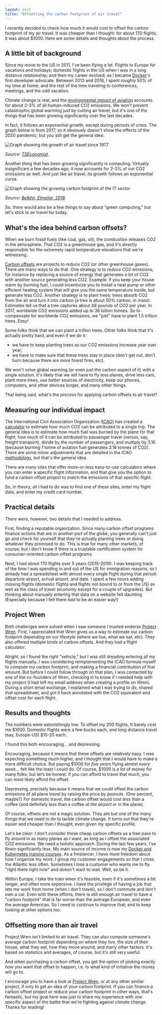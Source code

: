 ```yaml
---
layout: post
title: "Offsetting the carbon footprint of air travel"
---
```


I recently decided to check how much it would cost to offset
the carbon footprint of my air travel. It was cheaper than I thought:
for about 170 flights, it was about $1000. Here are some details
and thoughts about the process.


## A little bit of background

Since my move to the US in 2011, I've been flying a lot.
Flights to Europe for vacations and holidays; domestic flights
in the US when I was in a long distance relationship;
and then my career evolved, as I became [Docker]'s first
developer advocate. Between 2013 and 2018, I spent roughly
50% of my time at home, and the rest of the time traveling
to conferences, meetings, and the odd vacation.

Climate change is real, and the [environmental impact of
aviation] accounts for about 2-3% of all human-induced CO2
emissions. We won't prevent catastrophic global warming
just by cutting air travel; but it's one of the things
that has been growing significantly over the last decades.

In fact, it follows an exponential growth, except during periods
of crisis. The graph below is from 2017, so it obviously
doesn't show the effects of the 2020 pandemic; but you still
get the general idea:

![Graph showing the growth of air travel since 1977](/assets/air-travel-growth.png)

*Source: [TSEconomist].*

Another thing that has been growing significantly is computing.
Virtually insignificant a few decades ago, it now
accounts for 2-3% of our CO2 emissions as well. And just like
air travel, its growth follows an exponential curve.

![Graph showing the growing carbon footprint of the IT sector](/assets/ict-carbon-growth.png)

*Source: [Belkhir, Elmeligi, 2018].*

So, there would also be a few things to say about "green computing,"
but let's stick to air travel for today.


## What's the idea behind carbon offsets?

When we burn fossil fuels (like coal, gas, oil), the combustion
releases CO2 in the atmosphere. That CO2 is a greenhouse gas,
and it's directly responsible for the extremely rapid temperature
elevations that we're witnessing.

[Carbon offsets] are projects to reduce CO2 (or other
greenhouse gases). There are many ways to do that.
One strategy is to *reduce* CO2 emissions, for instance
by replacing a source of energy that generates a lot of CO2
with another source generating less CO2. Example: if you
keep your house warm by burning fuel, I could incentivize you to install
a heat pump or other efficient heating system that will
give you the same temperature inside, but generate less CO2.
Another strategy is to plant trees: trees absorb CO2 from the air
and turn it into carbon (a tree is about 50% carbon, in mass).
Estimates tell us that a tree captures about 48 pounds of CO2 per year.
In 2017, worldwide CO2 emissions added up to 36 billion tonnes.
So to compensate for worldwide CO2 emissions, we "just" have to plant
1.5 trillion trees. *Easy!*

Some folks think that we *can* plant a trillion trees.
Other folks think that it's actually pretty hard, and
even if we do it:
- we have to keep planting trees as our CO2 emissions increase
  year over year;
- we have to make sure that these trees stay in place
  (don't get cut, don't burn because there are more
  forest fires, etc).

We won't solve global warming (or even just the carbon aspect
of it) with a single solution. It's likely that we will have to
fly less planes, drive less cars, plant more trees,
use better sources of electricity, keep our phones, computers, and
other devices longer, and many other things.

That being said, what's the process for applying carbon offsets
to air travel?


## Measuring our individual impact

The International Civil Association Organization ([ICAO])
has created a [calculator] to estimate how much CO2
can be attributed to a single trip. The general idea
is to estimate how much fuel was burned by the plane
for that flight, how much of it can be attributed to
passenger travel (versus, say, freight transport),
divide by the number of passengers, and multiply by 3.16
(because burning 1 tonne of aviation fuel generates
3.16 tonnes of CO2). There are some minor adjustments
that are detailed in the ICAO [methodology], but that's
the general idea.

There are many sites that offer more-or-less easy-to-use
calculators where you can enter a specific flight information,
and that give you the option to fund a carbon offset
project to match the emissions of that specific flight.

So, in theory, all I had to do was to find one of these
sites, enter my flight data, and enter my credit card number.


## Practical details

There were, however, two details that I needed to address.

First, finding a reputable organization. Since many
carbon offset programs finance actions that are in
another part of the globe, you generally can't just go
and check for yourself that they're actually planting trees
or doing whatever they promised to do. This is true
for many other markets, of course; but I don't know if
there is a trustable certification system for consumer-oriented
carbon offset programs

Next, I had about 170 flights over 5 years (2015-2019).
I was keeping track of the time I was spending in and out
of the US for immigration reasons, so I already had a
spreadsheet with almost every single flight during that
period: departure airport, arrival airport, and date.
I spent a few hours adding missing flights (domestic
flights and flights not bound to or from the US) as well
as the class of travel (economy except for a couple of upgrades).
But thinking about manually entering that data on a website
felt daunting. (Especially because I felt there *had* to
be an easier way!)


## Project Wren

Both challenges were solved when I saw someone I trusted
endorse [Project Wren]. First, I appreciated that Wren
gives us a way to estimate our carbon footprint depending
on our lifestyle (where we live, what we eat, etc).
They also offered multiple kinds of carbon offsets.
And they had a flight calculator.

Alright, so I found the right "vehicle," but I was still
dreading entering all my flights manually. I was considering
reimplementing the ICAO formula myself to compute my carbon
footprint, and making a financial contribution of that amount.
But before I could follow through on that plan, I was contacted
by one of the co-founders of Wren, checking in to know if
I needed help with my project (I had left my email address
when creating a profile on Wren). During a short email exchange,
I explained what I was trying to do, shared that spreadsheet,
and got it back annotated with the CO2 equivalent and offset
cost for each flight.


## Results and thoughts

The numbers were astonishingly low. To offset my 200 flights,
It barely cost me $1000. Domestic flights were a few
bucks each, and long distance travel (say, Europe-US) $15-20 each.

I found this both encouraging... and depressing.

Encouraging, because it means that these offsets are relatively easy.
I was expecting something much higher, and I thought that I would
have to make a more difficult choice. But paying $1000 for *five years*
flying almost *every week*... felt like the least I could do. Of course, $1000 is a lot of money
for many folks; but let’s be honest: if you can afford to travel that much, you can most likely afford the offset.

Depressing, precisely because it means that we could offset the carbon
emissions of all plane travel by raising the price by *peanuts*.
(One percent, maybe?)
For domestic travel, the carbon offset would cost less than a
coffee (and definitely less than a coffee *at the airport* or
in the plane).

Of course, offsets are not a magic solution. They are but *one*
of the many things that we need to do to tackle climate change.
It turns out that they're easier and cheaper than I thought,
even given my specific profile.

Let's be clear: I don't consider these cheap carbon offsets
as a free pass to fly around in as many planes as I want,
as long as I offset the associated CO2 emissions.
We need a holistic approach. During the last few years,
I’ve flown significantly less. My main source of income is now
my [Docker and Kubernetes training courses].
As a freelancer, I have more freedom about how I organize my work.
I group my customer engagements
so that I cross the Atlantic less often. Sometimes I lose
a customer who wants me to fly "right there right now" and
doesn't want to wait. Well, so be it.

Within Europe, I take the train when it's feasible,
even if it's sometimes a bit longer, and often more expensive.
I have the privilege of having a job that lets me work from home
(when I don't travel),
so I don't commute and don't own a car. Even with these
efforts, there is still enough air travel to have a "carbon
footprint" that is far worse than the average
European, and even the average American. So I need to continue
to improve that; and to keep looking at other options too.

## Offsetting more than air travel

Project Wren isn't limited to air travel. They can also
compute someone's average carbon footprint depending
on where they live, the size of their house, what they eat,
how they move around, and many other factors. It's based
on statistics and averages, of course, but it's still very useful.

And when purchasing a carbon offset, you get the option
of picking exactly *how* you want  that offset to happen,
i.e. to what kind of initiative the money will go to.

I encourage you to have a look at [Project Wren], or at any
other similar project, if only to get an idea of your carbon
footprint. If you can finance a carbon offset project or
reduce your carbon footprint in other ways, that's fantastic,
but my goal here was just to share my experience with *one*
specific aspect of the battle that we're fighting against
climate change. Thanks for reading!



[calculator]: https://www.icao.int/environmental-protection/Carbonoffset/Pages/default.aspx
[Carbon offsets]: https://en.wikipedia.org/wiki/Carbon_offset
[Docker]: https://www.docker.com/
[Docker and Kubernetes training courses]: https://container.training/
[environmental impact of aviation]: https://en.wikipedia.org/wiki/Environmental_impact_of_aviation
[ICAO]: https://www.icao.int/
[methodology]: https://www.icao.int/environmental-protection/CarbonOffset/Documents/Methodology%20ICAO%20Carbon%20Calculator_v11-2018.pdf
[Project Wren]: https://projectwren.com/
[TSEconomist]: https://tseconomist.com/2020/02/18/the-growth-of-world-air-traffic-and-its-impact-on-climate-change/
[Belkhir, Elmeligi, 2018]: https://api.semanticscholar.org/CorpusID:158251037
